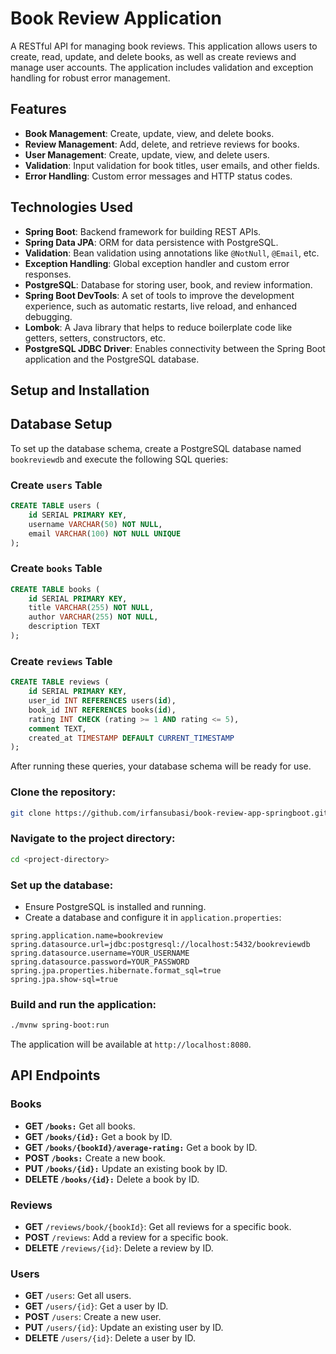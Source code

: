 # Book Review Application

A RESTful API for managing book reviews. This application allows users to create, read, update, and delete books, as well as create reviews and manage user accounts. The application includes validation and exception handling for robust error management.

## Features

- **Book Management**: Create, update, view, and delete books.
- **Review Management**: Add, delete, and retrieve reviews for books.
- **User Management**: Create, update, view, and delete users.
- **Validation**: Input validation for book titles, user emails, and other fields.
- **Error Handling**: Custom error messages and HTTP status codes.

## Technologies Used

- **Spring Boot**: Backend framework for building REST APIs.
- **Spring Data JPA**: ORM for data persistence with PostgreSQL.
- **Validation**: Bean validation using annotations like `@NotNull`, `@Email`, etc.
- **Exception Handling**: Global exception handler and custom error responses.
- **PostgreSQL**: Database for storing user, book, and review information.
- **Spring Boot DevTools**: A set of tools to improve the development experience, such as automatic restarts, live reload, and enhanced debugging.
- **Lombok**: A Java library that helps to reduce boilerplate code like getters, setters, constructors, etc.
- **PostgreSQL JDBC Driver**: Enables connectivity between the Spring Boot application and the PostgreSQL database.


## Setup and Installation

## Database Setup

To set up the database schema, create a PostgreSQL database named `bookreviewdb` and execute the following SQL queries:

### Create `users` Table
```sql
CREATE TABLE users (
    id SERIAL PRIMARY KEY,
    username VARCHAR(50) NOT NULL,
    email VARCHAR(100) NOT NULL UNIQUE
);
```
### Create `books` Table
```sql
CREATE TABLE books (
    id SERIAL PRIMARY KEY,
    title VARCHAR(255) NOT NULL,
    author VARCHAR(255) NOT NULL,
    description TEXT
);
```
### Create `reviews` Table
```sql
CREATE TABLE reviews (
    id SERIAL PRIMARY KEY,
    user_id INT REFERENCES users(id),
    book_id INT REFERENCES books(id),
    rating INT CHECK (rating >= 1 AND rating <= 5),
    comment TEXT,
    created_at TIMESTAMP DEFAULT CURRENT_TIMESTAMP
);
```
After running these queries, your database schema will be ready for use.

### Clone the repository:

```bash
git clone https://github.com/irfansubasi/book-review-app-springboot.git
```
### Navigate to the project directory:
```bash
cd <project-directory>
```
### Set up the database:
- Ensure PostgreSQL is installed and running.
- Create a database and configure it in ```application.properties```:
```properties
spring.application.name=bookreview
spring.datasource.url=jdbc:postgresql://localhost:5432/bookreviewdb
spring.datasource.username=YOUR_USERNAME
spring.datasource.password=YOUR_PASSWORD
spring.jpa.properties.hibernate.format_sql=true
spring.jpa.show-sql=true
```

### Build and run the application:
```bash
./mvnw spring-boot:run
```
The application will be available at ```http://localhost:8080```.

## API Endpoints

### Books

- **GET `/books:`** Get all books.
- **GET `/books/{id}:`** Get a book by ID.
- **GET `/books/{bookId}/average-rating:`** Get a book by ID.
- **POST `/books:`** Create a new book.
- **PUT `/books/{id}:`** Update an existing book by ID.
- **DELETE `/books/{id}:`** Delete a book by ID.


### Reviews

- **GET** `/reviews/book/{bookId}`: Get all reviews for a specific book.
- **POST** `/reviews`: Add a review for a specific book.
- **DELETE** `/reviews/{id}`: Delete a review by ID.


### Users

- **GET** `/users`: Get all users.
- **GET** `/users/{id}`: Get a user by ID.
- **POST** `/users`: Create a new user.
- **PUT** `/users/{id}`: Update an existing user by ID.
- **DELETE** `/users/{id}`: Delete a user by ID.
